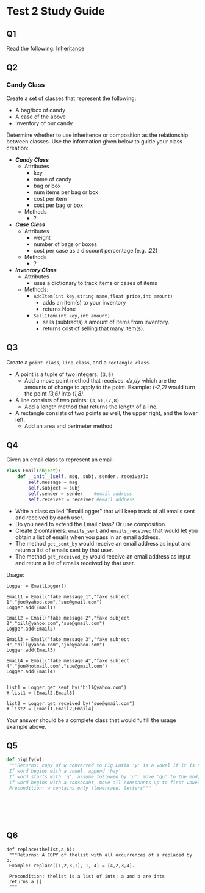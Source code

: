 Test 2 Study Guide
==================

## Q1

Read the following: [Inheritance](https://github.com/rugbyprof/2143-ObjectOrientedProgramming/blob/master/ztrunk/fall.16/inheritence_explanation.md)


## Q2

### Candy Class

Create a set of classes that represent the following:

- A bag/box of candy
- A case of the above
- Inventory of our candy

Determine whether to use inheritence or composition as the relationship between classes. Use the information given below to guide your class creation:

- ***Candy Class*** 
    - Attributes
        - key
        - name of candy
        - bag or box
        - num items per bag or box
        - cost per item
        - cost per bag or box
    - Methods
        - ?
- ***Case Class***
    - Attributes
        - weight
        - number of bags or boxes
        - cost per case as a discount percentage (e.g. .22)
    - Methods
        - ?
- ***Inventory Class***
    - Attributes
        - uses a dictionary to track items or cases of items
    - Methods:
        - `AddItem(int key,string name,float price,int amount)`
            - adds an item(s) to your inventory
            - returns None
        - `SellItem(int key,int amount)`
            - sells (subtracts) a amount of items from inventory.
            - returns cost of selling that many item(s).
        
## Q3

Create a `point class`, `line class`, and a `rectangle class`. 

- A point is a tuple of two integers: `(3,6)`
    - Add a move point method that receives: *dx*,*dy* which are the amounts of change to apply to the point. Example: *(-2,2)* would turn the point *(3,6)* into *(1,8)*.
- A line consists of two points: `(3,6),(7,8)`
    - Add a length method that returns the length of a line.
- A rectangle consists of two points as well, the upper right, and the lower left.
    - Add an area and perimeter method 

## Q4

Given an email class to represent an email: 
```python
class Email(object):
	def __init__(self, msg, subj, sender, receiver):
		self.message = msg
		self.subject = subj
		self.sender = sender 	#email address
		self.receiver = receiver #email address
```

- Write a class called "EmailLogger" that will keep track of all emails sent and received by each user. 
- Do you need to extend the Email class? Or use composition.
- Create 2 containers: `emails_sent` and `emails_received` that would let you obtain a list of emails when you pass in an email address.
- The method `get_sent_by` would receive an email address as input and return a list of emails sent by that user.
- The method `get_received_by` would receive an email address as input and return a list of emails received by that user. 

Usage:
```
Logger = EmailLogger()

Email1 = Email("fake message 1","fake subject 1","joe@yahoo.com","sue@gmail.com")
Logger.add(Email1)

Email2 = Email("fake message 2","fake subject 2","bill@yahoo.com","sue@gmail.com")
Logger.add(Email2)

Email3 = Email("fake message 3","fake subject 3","bill@yahoo.com","joe@yahoo.com")
Logger.add(Email3)

Email4 = Email("fake message 4","fake subject 4","jon@hotmail.com","sue@gmail.com")
Logger.add(Email4)


list1 = Logger.get_sent_by("bill@yahoo.com")
# list1 = [Email2,Email3]

list2 = Logger.get_received_by("sue@gmail.com")
# list2 = [Email1,Email2,Email4]
```

Your answer should be a complete class that would fulfill the usage example above.

## Q5

```python
def pigify(w):
 """Returns: copy of w converted to Pig Latin 'y' is a vowel if it is not the first letter 
 If word begins with a vowel, append 'hay'
 If word starts with 'q', assume followed by 'u'; move 'qu' to the end, and append 'ay'
 If word begins with a consonant, move all consonants up to first vowel to end and add 'ay'
 Precondition: w contains only (lowercase) letters"""
 
 
 
 
 
 ```

## Q6

```
def replace(thelist,a,b):
 """Returns: A COPY of thelist with all occurrences of a replaced by b.
 Example: replace([1,2,3,1], 1, 4) = [4,2,3,4].

 Precondition: thelist is a list of ints; a and b are ints
 returns a [] 
 """
 
 
 
 
 ```
